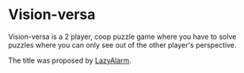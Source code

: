 # Vision-versa

Vision-versa is a 2 player, coop puzzle game where you have to solve puzzles where you can only see out of the other player's perspective.

The title was proposed by [LazyAlarm](/lazyalarm_(friend)).
